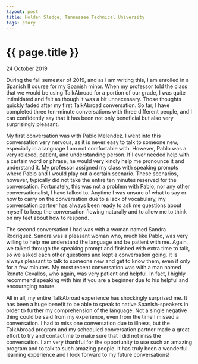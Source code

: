 ```yaml
---
layout: post
title: Holden Sledge, Tennessee Technical University
tags: story
---
```

# {{ page.title }}

24 October 2019

During the fall semester of 2019, and as I am writing this, I am enrolled in a Spanish II course for my Spanish minor. When my professor told the class that we would be using TalkAbroad for a portion of our grade, I was quite intimidated and felt as though it was a bit unnecessary. Those thoughts quickly faded after my first TalkAbroad conversation. So far, I have completed three ten-minute conversations with three different people, and I can confidently say that it has been not only beneficial but also very surprisingly pleasant. 

My first conversation was with Pablo Melendez. I went into this conversation very nervous, as it is never easy to talk to someone new, especially in a language I am not comfortable with. However, Pablo was a very relaxed, patient, and understanding person. If I ever needed help with a certain word or phrase, he would very kindly help me pronounce it and understand it. My professor assigned my class with speaking prompts where Pablo and I would play out a certain scenario. These scenarios, however, typically did not take the entire ten minutes reserved for the conversation. Fortunately, this was not a problem with Pablo, nor any other conversationalist, I have talked to. Anytime I was unsure of what to say or how to carry on the conversation due to a lack of vocabulary, my conversation partner has always been ready to ask me questions about myself to keep the conversation flowing naturally and to allow me to think on my feet about how to respond. 

The second conversation I had was with a woman named Sandra Rodríguez. Sandra was a pleasant woman who, much like Pablo, was very willing to help me understand the language and be patient with me. Again, we talked through the speaking prompt and finished with extra time to talk, so we asked each other questions and kept a conversation going. It is always pleasant to talk to someone new and get to know them, even if only for a few minutes. My most recent conversation was with a man named Renato Cevallos, who again, was very patient and helpful. In fact, I highly recommend speaking with him if you are a beginner due to his helpful and encouraging nature. 

All in all, my entire TalkAbroad experience has shockingly surprised me. It has been a huge benefit to be able to speak to native Spanish-speakers in order to further my comprehension of the language. Not a single negative thing could be said from my experience, even from the time I missed a conversation. I had to miss one conversation due to illness, but the TalkAbroad program and my scheduled conversation partner made a great effort to try and contact me to make sure that I did not miss the conversation. I am very thankful for the opportunity to use such an amazing program and to talk to such amazing people. It has truly been a wonderful learning experience and I look forward to my future conversations!